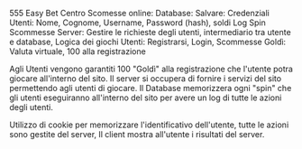 555 Easy Bet
Centro Scomesse online:
    Database:
        Salvare:
            Credenziali Utenti:
                          Nome,
                          Cognome,
                          Username,
                          Password (hash),
                          soldi
            Log Spin Scommesse
    Server:
        Gestire le richieste degli utenti,
        intermediario tra utente e database,
        Logica dei giochi
    Utenti:
        Registrarsi,
        Login,
        Scommesse
        Goldì:
            Valuta virtuale,
            100 alla registrazione
        


Agli Utenti vengono garantiti 100 "Goldì" alla registrazione che l'utente potra giocare all'interno del sito.
Il server si occupera di fornire i servizi del sito permettendo agli utenti di giocare.
Il Database memorizzera ogni "spin" che gli utenti eseguiranno all'interno del sito per avere un log di tutte le azioni degli utenti.

Utilizzo di cookie per memorizzare l'identificativo dell'utente, 
tutte le azioni sono gestite del server, 
Il client mostra all'utente i risultati del server.
